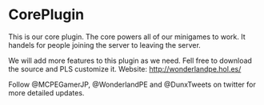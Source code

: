 # CorePlugin
This is our core plugin. The core powers all of our minigames to work. It handels for people joining the server to leaving the server.

We will add more features to this plugin as we need. Fell free to download the source and PLS customize it.
Website: http://wonderlandpe.hol.es/

Follow @MCPEGamerJP, @WonderlandPE and @DunxTweets on twitter for more detailed updates.
